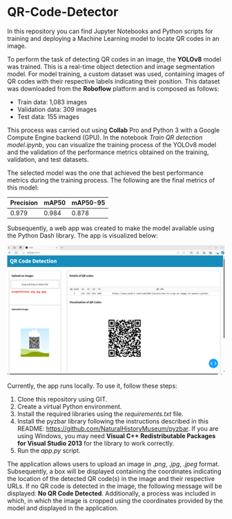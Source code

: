 # QR-Code-Detector
In this repository you can find Jupyter Notebooks and Python scripts for training and deploying a Machine Learning model to locate QR codes in an image.


To perform the task of detecting QR codes in an image, the **YOLOv8** model was trained. This is a real-time object detection and image segmentation model. For model training, a custom dataset was used, containing images of QR codes with their respective labels indicating their position. This dataset was downloaded from the **Roboflow** platform and is composed as follows:

* Train data: 1,083 images
* Validation data: 309 images
* Test data: 155 images

This process was carried out using **Collab** Pro and Python 3 with a Google Compute Engine backend (GPU). In the notebook *Train QR detection model.ipynb*, you can visualize the training process of the YOLOv8 model and the validation of the performance metrics obtained on the training, validation, and test datasets.

The selected model was the one that achieved the best performance metrics during the training process. The following are the final metrics of this model:

| Precision | mAP50 | mAP50-95 |
|-----------|-------|----------|
| 0.979     | 0.984 | 0.878    |

Subsequently, a web app was created to make the model available using the Python Dash library. The app is visualized below:

![app image.](app_image.png)

Currently, the app runs locally. To use it, follow these steps:

1. Clone this repository using GIT.
2. Create a virtual Python environment.
3. Install the required libraries using the *requirements.txt* file.
4. Install the pyzbar library following the instructions described in this README: https://github.com/NaturalHistoryMuseum/pyzbar. If you are using Windows, you may need **Visual C++ Redistributable Packages for Visual Studio 2013** for the library to work correctly.
5. Run the *app.py* script.

The application allows users to upload an image in *.png*, *.jpg*, *.jpeg* format. Subsequently, a box will be displayed containing the coordinates indicating the location of the detected QR code(s) in the image and their respective URLs. If no QR code is detected in the image, the following message will be displayed: **No QR Code Detected**. Additionally, a process was included in which, in which the image is cropped using the coordinates provided by the model and displayed in the application.




